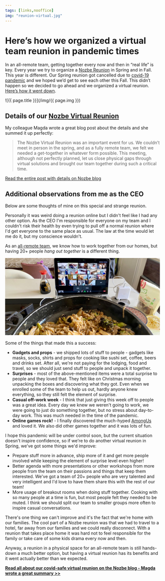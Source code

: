 ```yaml
---
tags: [links,nooffice]
img: "reunion-virtual.jpg"
---
```


# Here’s how we organized a virtual team reunion in pandemic times

In an all-remote team, getting together every now and then in “real life” is key. Every year we try to organize a [Nozbe Reunion](https://sliwinski.com/reunion) in Spring and in Fall. This year is different. Our Spring reunion got cancelled due to [covid-19 pandemic](/covid) and we hoped we’d get to see each other this Fall. This didn’t happen so we decided to go ahead and we organized a virtual reunion. [Here’s how it went down][nb].

<!--More-->

![{{ page.title }}](/img/{{ page.img }})

## Details of our [Nozbe Virtual Reunion][nb]

My colleague Magda wrote a great blog post about the details and she summed it up perfectly:

> The Nozbe Virtual Reunion was an important event for us. We couldn’t meet in person in the spring, and as a fully remote team, we felt we needed a get-together in whatever form possible. This meeting, although not perfectly planned, let us close physical gaps through virtual solutions and brought our team together during such a critical time.

[Read the entire post with details on Nozbe blog][nb]

## Additional observations from me as the CEO

Below are some thoughts of mine on this special and strange reunion.

Personally it was weird doing a reunion online but I didn't feel like I had any other option. As the CEO I'm responsible for everyone on my team and I couldn't risk their health by even trying to pull off a normal reunion where I'd get everyone to the same place as usual. The law at the time would let me do it, but my conscience wouldn't.

As an [all-remote team](/tag/nooffice), we know how to work together from our homes, but having 20+ people *hang out together* is a different thing.

![{{ page.title }} 2](/img/reunion-virtual-2.jpg)

Some of the things that made this a success:

* **Gadgets and props** - we shipped lots of stuff to people - gadgets like masks, socks, shirts and props for cooking like sushi set, coffee, beers and drinks set. After all, we're not paying for the lodging, food and travel, so we should just send stuff to people and unpack it together.
* **Surprises** - most of the above-mentioned items were a total surprise to people and they loved that. They felt like on Christmas morning unpacking the boxes and discovering what they got. Even when we enrolled some of the team to help us out, hardly anyone knew everything, so they still felt the element of surprise.
* **Casual off-work week** - I think that just giving this week off to people was a great idea. Every day we knew we weren't going to work, we were going to just do something together, but no stress about day-to-day work. This was much needed in the time of the pandemic.
* **Online games rock!** - I finally discovered the much-hyped [AmongUs](https://en.wikipedia.org/wiki/Among_Us) and loved it. We also did other games together and it was lots of fun.

I hope this pandemic will be under control soon, but the current situation doesn't inspire confidence, so if we're to do another virtual reunion in Spring, we've got some things we'd improve:

* Prepare stuff more in advance, ship more of it and get more people involved while keeping the element of surprise level even higher!
* Better agenda with more presentations or other workshops from more people from the team on their passions and things that keep them interested. We've got a team of 20+ people who are very talented and very intelligent and I'd love to have them share this with the rest of our team!
* More usage of breakout rooms when doing stuff together. Cooking with so many people at a time is fun, but most people felt they needed to be muted. I think we should split our team to smaller groups more often to inspire casual conversations.

There's one thing we can't improve and it's the fact that we're home with our families. The cool part of a Nozbe reunion was that we had to travel to a hotel, far away from our families and we could really disconnect. With a reunion that takes place home it was hard not to feel responsible for the family or take care of some kids drama every now and then.

Anyway, a reunion in a physical space for an all-remote team is still hands-down a much better option, but having a virtual reunion has its benefits and it went actually better than we expected.

**[Read all about our covid-safe virtual reunion on the Nozbe blog - Magda wrote a great summary >>][nb]**


[nb]: https://nozbe.com/blog/virtual-covid-safe-online-company-retreat/

[n]: https://nozbe.com/